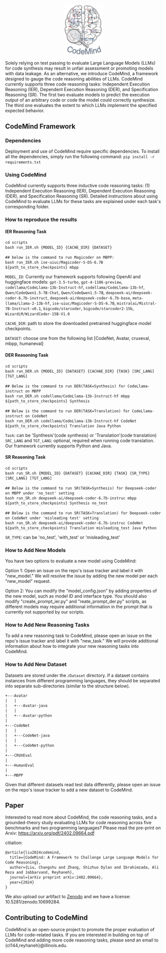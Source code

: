 <div align='center'>
<img src="https://github.com/Intelligent-CAT-Lab/CodeMind/blob/main/CodeMind-Logo.jpg" width="25%" height="25%" />
  <br>
</div>

Solely relying on test passing to evaluate Large Language Models (LLMs) for code synthesis may result in unfair assessment or promoting models with data leakage. As an alternative, we introduce CodeMind, a framework designed to gauge the code reasoning abilities of LLMs. CodeMind currently supports three code reasoning tasks: Independent Execution Reasoning (IER), Dependent Execution Reasoning (DER), and Specification Reasoning (SR). The first two evaluate models to predict the execution output of an arbitrary code or code the model could correctly synthesize. The third one evaluates the extent to which LLMs implement the specified expected behavior.

## CodeMind Framework

### Dependencies
Deployment and use of CodeMind require specific dependencies. <!--Please check if all dependencies listed on ```requirements.txt``` are installed in your environment.-->
To install all the dependencies, simply run the following command: ```pip install -r requirements.txt```

<!--You must first define the API key as a local variable for API-access models. This avoids accidental exposure of the API key. CodeMind currently support ```OPENAIKEY```.-->

### Using CodeMind
CodeMind currently supports three inductive code reasoning tasks: (1) Independent Execution Reasoning (IER), Dependent Execution Reasoning (DER), and Specification Reasoning (SR). Detailed instructions about using CodeMind to evaluate LLMs for these tasks are explained under each task's corresponding folder. 

### How to reproduce the results
#### IER Reasoning Task
```
cd scripts
bash run_IER.sh {MODEL_ID} {CACHE_DIR} {DATASET}

## below is the command to run Magicoder on MBPP:
bash run_IER.sh ise-uiuc/Magicoder-S-DS-6.7B ${path_to_store_checkpoints} mbpp
```

```MODEL_ID```: Currently our framework supports following OpenAI and huggingface models: ```gpt-3.5-turbo```, ```gpt-4-1106-preview```, ```codellama/CodeLlama-13b-Instruct-hf```, ```codellama/CodeLlama-13b-hf```, ```Qwen/CodeQwen1.5-7B-Chat```, ```Qwen/CodeQwen1.5-7B```, ```deepseek-ai/deepseek-coder-6.7b-instruct```, ```deepseek-ai/deepseek-coder-6.7b-base```, ```meta-llama/Llama-2-13b-hf```, ```ise-uiuc/Magicoder-S-DS-6.7B```, ```mistralai/Mistral-7B-Instruct-v0.1```, ```bigcode/starcoder```, ```bigcode/starcoder2-15b```, ```WizardLM/WizardCoder-15B-V1.0```

```CACHE_DIR```: path to store the downloaded pretrained huggingface model checkpoints.

```DATASET```: choose one from the following list [CodeNet, Avatar, cruxeval, mbpp, humaneval]

#### DER Reasoning Task

```
cd scripts
bash run_DER.sh {MODEL_ID} {DATASET} {CACHAE_DIR} {TASK} [SRC_LANG] [TGT_LANG]

## Below is the command to run DER(TASK=Synthesis) for CodeLlama-instruct on MBPP
bash run_DER.sh codellama/CodeLlama-13b-Instruct-hf mbpp ${path_to_store_checkpoints} Synthesis

## Below is the command to run DER(TASK=Translation) for CodeLlama-instruct on CodeNet
bash run_DER.sh codellama/CodeLlama-13b-Instruct-hf CodeNet ${path_to_store_checkpoints} Translation Java Python
```

```Task```: can be 'Synthesis'(code synthesis) or 'Translation'(code translation)
```SRC_LANG``` and ```TGT_LANG```: optional, required when running code translation. Our framework currently supports Python and Java.

#### SR Reasoning Task
```
cd scripts
bash run_SR.sh {MODEL_ID} {DATASET} {CACHAE_DIR} {TASK} {SR_TYPE} [SRC_LANG] [TGT_LANG]  

## Below is the command to run SR(TASK=Synthesis) for Deepseek-coder on MBPP under 'no_test' setting
bash run_SR.sh deepseek-ai/deepseek-coder-6.7b-instruc mbpp ${path_to_store_checkpoints} Synthesis no_test

## Below is the command to run SR(TASK=Translation) for Deepseek-coder on CodeNet under 'misleading test' setting
bash run_SR.sh deepseek-ai/deepseek-coder-6.7b-instruc CodeNet ${path_to_store_checkpoints} Translation misleading_test Java Python
```
```SR_TYPE```: can be 'no_test', 'with_test' or 'misleading_test'

### How to Add New Models
You have two options to evaluate a new model using CodeMind:

Option 1: Open an issue on the repo's issue tracker and label it with "new_model." We will resolve the issue by adding the new model per each "new_model" request. 

Option 2: You can modify the "model_config.json" by adding properties of the new model, such as model ID and interface type. You should also modify "create_prompt_ier.py" and "reate_prompt_der.py" scripts, as different models may require additional information in the prompt that is currently not supported by our scripts. 

### How to Add New Reasoning Tasks
To add a new reasoning task to CodeMind, please open an issue on the repo's issue tracker and label it with "new_task." We will provide additional information about how to integrate your new reasoning tasks into CodeMind.  

<!--To add a new task, create a directory in the ```DER/``` directory with the name of the task. Please upload all your scripts and add a README under your directory to explain how to run the scripts.
Note that please include a script to process your raw output into the data format required by the IER:
```
+---Task
    |
    +--Problem_1
    |  |
    |  +--input.txt
       |  |
       |  +--ouptut.txt
       |  |
       |  +--main.py/Main.java/etc.
       |
       +--Problem_2
       |
```
Create a folder for each "problem" and add the code(main.py, Main.java, etc.), the input (input.txt) and the ground-truth output(output.txt) under the folder.
Also create a directory in the ```dataset``` with the name of the task and upload the processed dataset under this directory. For example, all the passing translated code generated by LLMs can be found under ```dataset/Translation```-->

### How to Add New Dataset
<!--Please visit the ```/Dataset``` directory for the latest version of benchmarks integrated with CodeMins.-->
Datasets are stored under the ```/Dataset``` directory. If a dataset contains instances from different programming languages, they should be separated into separate sub-directories (similar to the structure below). 
```
+---Avatar
|   |
|   +---Avatar-java
|   |
|   +---Avatar-python
|
+---CodeNet
|   |
|   +---CodeNet-java
|   |
|   +---CodeNet-python
|
+---CRUXEval
|
+---HumanEval
|
+---MBPP
```
Given that different datasets read test data differently, please open an issue on the repo's issue tracker to add a new dataset to CodeMind. 

## Paper
Interested to read more about CodeMind, the code reasoning tasks, and a grounded-theory study evaluating LLMs for code reasoning across five benchmarks and two programming languages? Please read the pre-print on Arxiv: https://arxiv.org/pdf/2402.09664.pdf

citiation:
```
@article{liu2024codemind,
  title={CodeMind: A Framework to Challenge Large Language Models for Code Reasoning},
  author={Liu, Changshu and Zhang, Shizhuo Dylan and Ibrahimzada, Ali Reza and Jabbarvand, Reyhaneh},
  journal={arXiv preprint arXiv:2402.09664},
  year={2024}
}
```

We also upload our artifact to [Zenodo](https://zenodo.org/records/10699284) and we have a license: 10.5281/zenodo.10699284.

## Contributing to CodeMind
CodeMind is an open-source project to promote the proper evaluation of LLMs for code-related tasks. If you are interested in building on top of CodeMind and adding more code reasoning tasks, please send an email to {cl144,reyhaneh}@illinois.edu.

